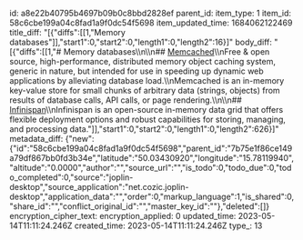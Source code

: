 id: a8e22b40795b4697b09b0c8bbd2828ef
parent_id: 
item_type: 1
item_id: 58c6cbe199a04c8fad1a9f0dc54f5698
item_updated_time: 1684062122469
title_diff: "[{\"diffs\":[[1,\"Memory databases\"]],\"start1\":0,\"start2\":0,\"length1\":0,\"length2\":16}]"
body_diff: "[{\"diffs\":[[1,\"# Memory databases\\\n\\\n## [Memcached](https://www.memcached.org/)\\\nFree & open source, high-performance, distributed memory object caching system, generic in nature, but intended for use in speeding up dynamic web applications by alleviating database load.\\\nMemcached is an in-memory key-value store for small chunks of arbitrary data (strings, objects) from results of database calls, API calls, or page rendering.\\\n\\\n## [Infinispan](https://github.com/infinispan/infinispan)\\\nInfinispan is an open-source in-memory data grid that offers flexible deployment options and robust capabilities for storing, managing, and processing data.\"]],\"start1\":0,\"start2\":0,\"length1\":0,\"length2\":626}]"
metadata_diff: {"new":{"id":"58c6cbe199a04c8fad1a9f0dc54f5698","parent_id":"7b75e1f86ce149a79df867bb0fd3b34e","latitude":"50.03430920","longitude":"15.78119940","altitude":"0.0000","author":"","source_url":"","is_todo":0,"todo_due":0,"todo_completed":0,"source":"joplin-desktop","source_application":"net.cozic.joplin-desktop","application_data":"","order":0,"markup_language":1,"is_shared":0,"share_id":"","conflict_original_id":"","master_key_id":""},"deleted":[]}
encryption_cipher_text: 
encryption_applied: 0
updated_time: 2023-05-14T11:11:24.246Z
created_time: 2023-05-14T11:11:24.246Z
type_: 13